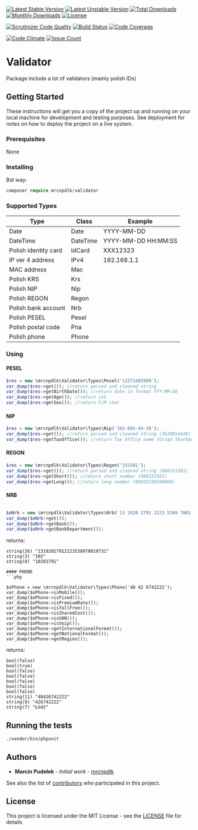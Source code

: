 
[![Latest Stable Version](https://img.shields.io/github/release/mrcnpdlk/validator.svg)](https://packagist.org/packages/mrcnpdlk/validator)
[![Latest Unstable Version](https://poser.pugx.org/mrcnpdlk/validator/v/unstable.png)](https://packagist.org/packages/mrcnpdlk/validator)
[![Total Downloads](https://img.shields.io/packagist/dt/mrcnpdlk/validator.svg)](https://packagist.org/packages/mrcnpdlk/validator)
[![Monthly Downloads](https://img.shields.io/packagist/dm/mrcnpdlk/validator.svg)](https://packagist.org/packages/mrcnpdlk/validator)
[![License](https://img.shields.io/packagist/l/mrcnpdlk/validator.svg)](https://packagist.org/packages/mrcnpdlk/validator)    

[![Scrutinizer Code Quality](https://scrutinizer-ci.com/g/mrcnpdlk/validator/badges/quality-score.png?b=master)](https://scrutinizer-ci.com/g/mrcnpdlk/validator/?branch=master) 
[![Build Status](https://scrutinizer-ci.com/g/mrcnpdlk/validator/badges/build.png?b=master)](https://scrutinizer-ci.com/g/mrcnpdlk/validator/build-status/master)
[![Code Coverage](https://scrutinizer-ci.com/g/mrcnpdlk/validator/badges/coverage.png?b=master)](https://scrutinizer-ci.com/g/mrcnpdlk/validator/?branch=master)

[![Code Climate](https://codeclimate.com/github/mrcnpdlk/validator/badges/gpa.svg)](https://codeclimate.com/github/mrcnpdlk/validator) 
[![Issue Count](https://codeclimate.com/github/mrcnpdlk/validator/badges/issue_count.svg)](https://codeclimate.com/github/mrcnpdlk/validator)

# Validator

Package include a lot of validators (mainly polish IDs)

## Getting Started

These instructions will get you a copy of the project up and running on your local machine for development and testing purposes. See deployment for notes on how to deploy the project on a live system.

### Prerequisites

None

### Installing

Bst way:

```php
composer require mrcnpdlk/validator
```
### Supported Types

|Type|Class|Example|
|---|---|---|
|Date|Date|YYYY-MM-DD|
|DateTime|DateTime|YYYY-MM-DD HH:MM:SS|
|Polish identity card|IdCard|XXX12323|
|IP ver 4 address|IPv4|192.168.1.1|
|MAC address|Mac||
|Polish KRS|Krs||
|Polish NIP|Nip||
|Polish REGON|Regon||
|Polish bank account|Nrb||
|Polish PESEL|Pesel||
|Polish postal code|Pna||
|Polish phone|Phone||


### Using

#### PESEL
```php
$res = new \mrcnpdlk\Validator\Types\Pesel('12271402999');
var_dump($res->get()); //return parsed and cleaned string
var_dump($res->getBirthDate()); //return date in format YYY-MM-DD
var_dump($res->getAge()); //return int
var_dump($res->getSex()); //return F/M char
```

#### NIP
```php
$res = new \mrcnpdlk\Validator\Types\Nip('362-005-44-28');
var_dump($res->get()); //return parsed and cleaned string (3620054428)
var_dump($res->getTaxOffice()); //return Tax Office name (Urząd Skarbowy Poznań-Nowe Miasto)
```

#### REGON
```php
$res = new \mrcnpdlk\Validator\Types\Regon('331501');
var_dump($res->get()); //return parsed and cleaned string (000331501)
var_dump($res->getShort()); //return short number (000331501)
var_dump($res->getLong()); //return long number (00033150100000)
```

#### NRB
```php

$oNrb = new \mrcnpdlk\Validator\Types\Nrb('13 1020 2791 2123 5389 7801 0731');
var_dump($oNrb->get());
var_dump($oNrb->getBank());
var_dump($oNrb->getBankDepartment());
```
returns:
```text
string(26) "13102027912123538978010731"
string(3) "102"
string(8) "10202791"

#### PHONE
```php

$oPhone = new \mrcnpdlk\Validator\Types\Phone('48 42 6742222');
var_dump($oPhone->isMobile());
var_dump($oPhone->isFixed());
var_dump($oPhone->isPremiumRate());
var_dump($oPhone->isTollFree());
var_dump($oPhone->isSharedCost());
var_dump($oPhone->isUAN());
var_dump($oPhone->isVoip());
var_dump($oPhone->getInternationalFormat());
var_dump($oPhone->getNationalFormat());
var_dump($oPhone->getRegion());
```
returns:
```text
bool(false)
bool(true)
bool(false)
bool(false)
bool(false)
bool(false)
bool(false)
string(11) "48426742222"
string(9) "426742222"
string(7) "Łódź"

```

## Running the tests

```bash
./vendor/bin/phpunit
```

## Authors

* **Marcin Pudełek** - *Initial work* - [mrcnpdlk](https://github.com/mrcnpdlk)

See also the list of [contributors](https://github.com/mrcnpdlk/validator/graphs/contributors) who participated in this project.

## License

This project is licensed under the MIT License - see the [LICENSE](https://github.com/mrcnpdlk/validator/blob/master/LICENSE) file for details

